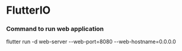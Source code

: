 # FlutterIO







### Command to run web application

flutter run -d web-server --web-port=8080 --web-hostname=0.0.0.0